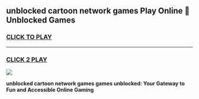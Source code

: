 
## unblocked cartoon network games Play Online 👋 Unblocked Games
<h3>
<a href="https://premium.freeplayer.one?title=unblocked_cartoon_network_games&ref=19F">CLICK TO PLAY</a></h3>
<hr>

<h3>
<a href="https://premium.freeplayer.one?title=unblocked_cartoon_network_games&ref=19F">CLICK 2 PLAY</a>
  
</h3>

<a href="https://premium.freeplayer.one?title=unblocked_cartoon_network_games&ref=19F"><img src="https://clearcache.store/games.png"></a>


**unblocked cartoon network games games unblocked: Your Gateway to Fun and Accessible Online Gaming**
